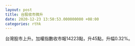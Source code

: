 ```yaml
---
layout: post
title: 台股收市微升
date: 2020-12-23 13:50:53.000000000 +08:00
categories: rthk
---
```


台灣股市上升。加權指數收市報14223點，升45點，升幅0.32%。
